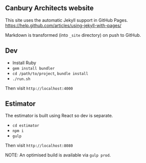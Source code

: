 
Canbury Architects website
--------------------------

This site uses the automatic Jekyll support in GitHub Pages.
https://help.github.com/articles/using-jekyll-with-pages/

Markdown is transformed (into `_site` directory) on push to GitHub.


Dev
---
- Install Ruby
- `gem install bundler`
- `cd /path/to/project`, `bundle install`
- `./run.sh`

Then visit `http://localhost:4000`

Estimator
---------
The estimator is built using React so dev is separate.

- `cd estimator`
- `npm i`
- `gulp`

Then visit `http://localhost:8080`

NOTE: An optimised build is available via `gulp prod`.
